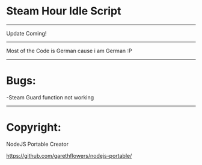 # Steam Hour Idle Script
________
Update Coming!
________
Most of the Code is German cause i am German :P
________
# Bugs:

-Steam Guard function not working
________
# Copyright:
NodeJS Portable Creator

https://github.com/garethflowers/nodejs-portable/

